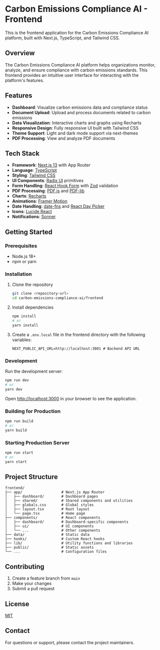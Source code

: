 # Carbon Emissions Compliance AI - Frontend

This is the frontend application for the Carbon Emissions Compliance AI platform, built with Next.js, TypeScript, and Tailwind CSS.

## Overview

The Carbon Emissions Compliance AI platform helps organizations monitor, analyze, and ensure compliance with carbon emissions standards. This frontend provides an intuitive user interface for interacting with the platform's features.

## Features

- **Dashboard**: Visualize carbon emissions data and compliance status
- **Document Upload**: Upload and process documents related to carbon emissions
- **Data Visualization**: Interactive charts and graphs using Recharts
- **Responsive Design**: Fully responsive UI built with Tailwind CSS
- **Theme Support**: Light and dark mode support via next-themes
- **PDF Processing**: View and analyze PDF documents

## Tech Stack

- **Framework**: [Next.js 13](https://nextjs.org/) with App Router
- **Language**: [TypeScript](https://www.typescriptlang.org/)
- **Styling**: [Tailwind CSS](https://tailwindcss.com/)
- **UI Components**: [Radix UI](https://www.radix-ui.com/) primitives
- **Form Handling**: [React Hook Form](https://react-hook-form.com/) with [Zod](https://github.com/colinhacks/zod) validation
- **PDF Processing**: [PDF.js](https://mozilla.github.io/pdf.js/) and [PDF-lib](https://pdf-lib.js.org/)
- **Charts**: [Recharts](https://recharts.org/)
- **Animations**: [Framer Motion](https://www.framer.com/motion/)
- **Date Handling**: [date-fns](https://date-fns.org/) and [React Day Picker](https://react-day-picker.js.org/)
- **Icons**: [Lucide React](https://lucide.dev/)
- **Notifications**: [Sonner](https://sonner.emilkowal.ski/)

## Getting Started

### Prerequisites

- Node.js 18+ 
- npm or yarn

### Installation

1. Clone the repository
   ```bash
   git clone <repository-url>
   cd carbon-emissions-compliance-ai/frontend
   ```

2. Install dependencies
   ```bash
   npm install
   # or
   yarn install
   ```

3. Create a `.env.local` file in the frontend directory with the following variables:
   ```
   NEXT_PUBLIC_API_URL=http://localhost:3001 # Backend API URL
   ```

### Development

Run the development server:

```bash
npm run dev
# or
yarn dev
```

Open [http://localhost:3000](http://localhost:3000) in your browser to see the application.

### Building for Production

```bash
npm run build
# or
yarn build
```

### Starting Production Server

```bash
npm run start
# or
yarn start
```

## Project Structure

```
frontend/
├── app/                  # Next.js App Router
│   ├── dashboard/        # Dashboard pages
│   ├── shared/           # Shared components and utilities
│   ├── globals.css       # Global styles
│   ├── layout.tsx        # Root layout
│   └── page.tsx          # Home page
├── components/           # React components
│   ├── dashboard/        # Dashboard-specific components
│   ├── ui/               # UI components
│   └── ...               # Other components
├── data/                 # Static data
├── hooks/                # Custom React hooks
├── lib/                  # Utility functions and libraries
├── public/               # Static assets
└── ...                   # Configuration files
```

## Contributing

1. Create a feature branch from `main`
2. Make your changes
3. Submit a pull request

## License

[MIT](LICENSE)

## Contact

For questions or support, please contact the project maintainers. 
